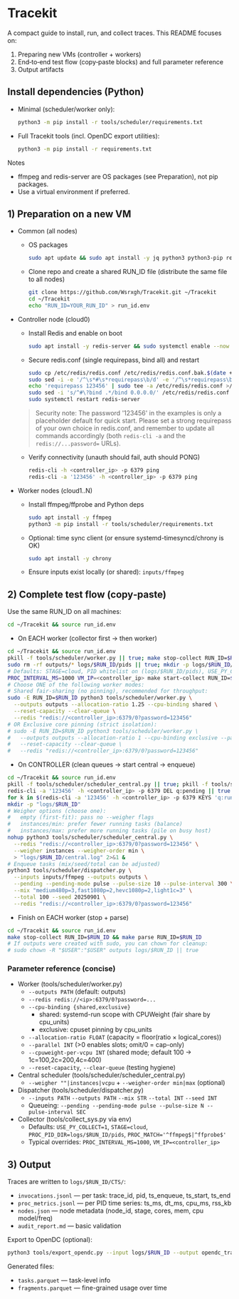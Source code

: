 # Tracekit

A compact guide to install, run, and collect traces. This README focuses on:
1) Preparing new VMs (controller + workers)
2) End‑to‑end test flow (copy‑paste blocks) and full parameter reference
3) Output artifacts

## Install dependencies (Python)

- Minimal (scheduler/worker only):
  ```bash
  python3 -m pip install -r tools/scheduler/requirements.txt
  ```
- Full Tracekit tools (incl. OpenDC export utilities):
  ```bash
  python3 -m pip install -r requirements.txt
  ```

Notes
- ffmpeg and redis-server are OS packages (see Preparation), not pip packages.
- Use a virtual environment if preferred.

## 1) Preparation on a new VM

- Common (all nodes)
  - OS packages
    ```bash
    sudo apt update && sudo apt install -y jq python3 python3-pip redis-tools
    ```
  - Clone repo and create a shared RUN_ID file (distribute the same file to all nodes)
    ```bash
    git clone https://github.com/Wsrxgh/Tracekit.git ~/Tracekit
    cd ~/Tracekit
    echo "RUN_ID=YOUR_RUN_ID" > run_id.env
    ```
- Controller node (cloud0)
  - Install Redis and enable on boot
    ```bash
    sudo apt install -y redis-server && sudo systemctl enable --now redis-server
    ```
  - Secure redis.conf (single requirepass, bind all) and restart
    ```bash
    sudo cp /etc/redis/redis.conf /etc/redis/redis.conf.bak.$(date +%s)
    sudo sed -i -e '/^\s*#\s*requirepass\b/d' -e '/^\s*requirepass\b/d' /etc/redis/redis.conf
    echo 'requirepass 123456' | sudo tee -a /etc/redis/redis.conf >/dev/null
    sudo sed -i 's/^#\?bind .*/bind 0.0.0.0/' /etc/redis/redis.conf
    sudo systemctl restart redis-server
    ```
  > Security note: The password '123456' in the examples is only a placeholder default for quick start. Please set a strong requirepass of your own choice in redis.conf, and remember to update all commands accordingly (both `redis-cli -a` and the `redis://...password=` URLs).

  - Verify connectivity (unauth should fail, auth should PONG)
    ```bash
    redis-cli -h <controller_ip> -p 6379 ping
    redis-cli -a '123456' -h <controller_ip> -p 6379 ping
    ```
- Worker nodes (cloud1..N)
  - Install ffmpeg/ffprobe and Python deps
    ```bash
    sudo apt install -y ffmpeg
    python3 -m pip install -r tools/scheduler/requirements.txt
    ```
  - Optional: time sync client (or ensure systemd-timesyncd/chrony is OK)
    ```bash
    sudo apt install -y chrony
    ```
  - Ensure inputs exist locally (or shared): `inputs/ffmpeg`


## 2) Complete test flow (copy‑paste)

Use the same RUN_ID on all machines:
```bash
cd ~/Tracekit && source run_id.env
```

- On EACH worker (collector first → then worker)
```bash
cd ~/Tracekit && source run_id.env
pkill -f tools/scheduler/worker.py || true; make stop-collect RUN_ID=$RUN_ID || true
sudo rm -rf outputs/* logs/$RUN_ID/pids || true; mkdir -p logs/$RUN_ID/pids
# Defaults: STAGE=cloud, PID whitelist on (logs/$RUN_ID/pids), USE_PY_COLLECT=1, PROC_MATCH='^ffmpeg$|^ffprobe$'
PROC_INTERVAL_MS=1000 VM_IP=<controller_ip> make start-collect RUN_ID=$RUN_ID
# Choose ONE of the following worker modes:
# Shared fair-sharing (no pinning), recommended for throughput:
sudo -E RUN_ID=$RUN_ID python3 tools/scheduler/worker.py \
  --outputs outputs --allocation-ratio 1.25 --cpu-binding shared \
  --reset-capacity --clear-queue \
  --redis "redis://<controller_ip>:6379/0?password=123456"
# OR Exclusive core pinning (strict isolation):
# sudo -E RUN_ID=$RUN_ID python3 tools/scheduler/worker.py \
#   --outputs outputs --allocation-ratio 1 --cpu-binding exclusive --parallel 1 \
#   --reset-capacity --clear-queue \
#   --redis "redis://<controller_ip>:6379/0?password=123456"
```

- On CONTROLLER (clean queues → start central → enqueue)
```bash
cd ~/Tracekit && source run_id.env
pkill -f tools/scheduler/scheduler_central.py || true; pkill -f tools/scheduler/dispatcher.py || true
redis-cli -a '123456' -h <controller_ip> -p 6379 DEL q:pending || true
for k in $(redis-cli -a '123456' -h <controller_ip> -p 6379 KEYS 'q:run.*'); do redis-cli -a '123456' -h <controller_ip> -p 6379 DEL "$k"; done
mkdir -p "logs/$RUN_ID"
# Weigher options (choose one):
#   empty (first-fit): pass no --weigher flags
#   instances/min: prefer fewer running tasks (balance)
#   instances/max: prefer more running tasks (pile on busy host)
nohup python3 tools/scheduler/scheduler_central.py \
  --redis "redis://<controller_ip>:6379/0?password=123456" \
  --weigher instances --weigher-order min \
  > "logs/$RUN_ID/central.log" 2>&1 &
# Enqueue tasks (mix/seed/total can be adjusted)
python3 tools/scheduler/dispatcher.py \
  --inputs inputs/ffmpeg --outputs outputs \
  --pending --pending-mode pulse --pulse-size 10 --pulse-interval 300 \
  --mix "medium480p=3,fast1080p=2,hevc1080p=2,light1c=3" \
  --total 100 --seed 20250901 \
  --redis "redis://<controller_ip>:6379/0?password=123456"
```

- Finish on EACH worker (stop + parse)
```bash
cd ~/Tracekit && source run_id.env
make stop-collect RUN_ID=$RUN_ID && make parse RUN_ID=$RUN_ID
# If outputs were created with sudo, you can chown for cleanup:
# sudo chown -R "$USER":"$USER" outputs logs/$RUN_ID || true
```

### Parameter reference (concise)
- Worker (tools/scheduler/worker.py)
  - `--outputs PATH` (default: outputs)
  - `--redis redis://<ip>:6379/0?password=...`
  - `--cpu-binding {shared,exclusive}`
    - shared: systemd-run scope with CPUWeight (fair share by cpu_units)
    - exclusive: cpuset pinning by cpu_units
  - `--allocation-ratio FLOAT` (capacity = floor(ratio × logical_cores))
  - `--parallel INT` (>0 enables slots; omit/0 = cap-only)
  - `--cpuweight-per-vcpu INT` (shared mode; default 100 → 1c=100,2c=200,4c=400)
  - `--reset-capacity`, `--clear-queue` (testing hygiene)
- Central scheduler (tools/scheduler/scheduler_central.py)
  - `--weigher ""|instances|vcpu` + `--weigher-order min|max` (optional)
- Dispatcher (tools/scheduler/dispatcher.py)
  - `--inputs PATH` `--outputs PATH` `--mix STR` `--total INT` `--seed INT`
  - Queueing: `--pending --pending-mode pulse --pulse-size N --pulse-interval SEC`
- Collector (tools/collect_sys.py via env)
  - Defaults: `USE_PY_COLLECT=1`, `STAGE=cloud`, `PROC_PID_DIR=logs/$RUN_ID/pids`, `PROC_MATCH='^ffmpeg$|^ffprobe$'`
  - Typical overrides: `PROC_INTERVAL_MS=1000`, `VM_IP=<controller_ip>`


## 3) Output

Traces are written to `logs/$RUN_ID/CTS/`:
- `invocations.jsonl` — per task: trace_id, pid, ts_enqueue, ts_start, ts_end
- `proc_metrics.jsonl` — per PID time series: ts_ms, dt_ms, cpu_ms, rss_kb
- `nodes.json` — node metadata (node_id, stage, cores, mem, cpu model/freq)
- `audit_report.md` — basic validation

Export to OpenDC (optional):
```bash
python3 tools/export_opendc.py --input logs/$RUN_ID --output opendc_traces/
```
Generated files:
- `tasks.parquet` — task-level info
- `fragments.parquet` — fine-grained usage over time
